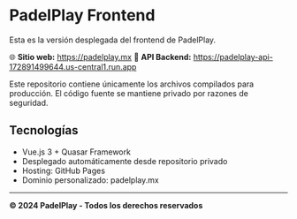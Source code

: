 # PadelPlay Frontend

Esta es la versión desplegada del frontend de PadelPlay.

🌐 **Sitio web:** https://padelplay.mx
🔗 **API Backend:** https://padelplay-api-172891499644.us-central1.run.app

Este repositorio contiene únicamente los archivos compilados para producción.
El código fuente se mantiene privado por razones de seguridad.

## Tecnologías

- Vue.js 3 + Quasar Framework
- Desplegado automáticamente desde repositorio privado
- Hosting: GitHub Pages
- Dominio personalizado: padelplay.mx

---

**© 2024 PadelPlay - Todos los derechos reservados**
